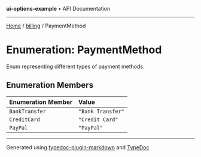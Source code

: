 **ui-options-example** • API Documentation

***

[Home](../../README.md) / [billing](../README.md) / PaymentMethod

# Enumeration: PaymentMethod

Enum representing different types of payment methods.

## Enumeration Members

| Enumeration Member | Value |
| :------ | :------ |
| `BankTransfer` | `"Bank Transfer"` |
| `CreditCard` | `"Credit Card"` |
| `PayPal` | `"PayPal"` |

***

Generated using [typedoc-plugin-markdown](https://www.npmjs.com/package/typedoc-plugin-markdown) and [TypeDoc](https://typedoc.org/)
